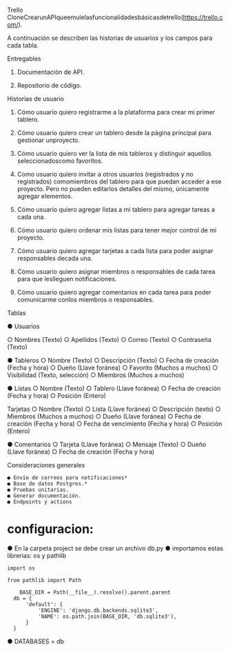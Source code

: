Trello CloneCrearunAPIqueemulelasfuncionalidadesbásicasdetrello(https://trello.com/). 

A continuación se describen las historias de usuarios y los campos para cada tabla.

Entregables

1. Documentación de API.

2. Repositorio de código.

  Historias de usuario

  1. Cómo usuario quiero registrarme a la plataforma para crear mi primer tablero.

  2. Cómo usuario quiero crear un tablero desde la página principal para gestionar unproyecto.

  3. Cómo usuario quiero ver la lista de mis tableros y distinguir aquellos seleccionadoscomo favoritos.

  4. Como usuario quiero invitar a otros usuarios (registrados y no registrados) comomiembros del tablero para que puedan acceder a ese proyecto. 
  Pero no pueden editarlos detalles del mismo, únicamente agregar elementos.

  5. Cómo usuario quiero agregar listas a mi tablero para agregar tareas a cada una.

  6. Cómo usuario quiero ordenar mis listas para tener mejor control de mi proyecto.

  7. Cómo usuario quiero agregar tarjetas a cada lista para poder asignar responsables decada una.

  8. Cómo usuario quiero asignar miembros o responsables de cada tarea para que leslleguen notificaciones.

  9. Cómo usuario quiero agregar comentarios en cada tarea para poder comunicarme conlos miembros o responsables.
  
  Tablas
  
  ● Usuarios
  
  ○ Nombres (Texto)
  ○ Apellidos (Texto)
  ○ Correo (Texto)
  ○ Contraseña (Texto)
  
  ● Tableros
  ○ Nombre (Texto)
  ○ Descripción (Texto)
  ○ Fecha de creación (Fecha y hora)
  ○ Dueño (Llave foránea)
  ○ Favorito (Muchos a muchos)
  ○ Visibilidad (Texto, selección)
  ○ Miembros (Muchos a muchos)
  
  ● Listas
    ○ Nombre (Texto)
    ○ Tablero (Llave foránea) 
    ○ Fecha de creación (Fecha y hora)
    ○ Posición (Entero)
  
  Tarjetas
    ○ Nombre (Texto) 
    ○ Lista (Llave foránea) 
    ○ Descripción (texto)
    ○ Miembros (Muchos a muchos)
    ○ Dueño (Llave foránea)
    ○ Fecha de creación (Fecha y hora)
    ○ Fecha de vencimiento (Fecha y hora)
    ○ Posición (Entero)
  
  ● Comentarios
    ○ Tarjeta (Llave foránea)
    ○ Mensaje (Texto)
    ○ Dueño (Llave foránea)
    ○ Fecha de creación (Fecha y hora)

  
  
  Consideraciones generales

    ● Envío de correos para notificaciones*  
    ● Base de datos Postgres.*
    ● Pruebas unitarias.
    ● Generar documentación.
    ● Endpoints y actions


# configuracion: 
  ● En la carpeta project se debe crear un archivo db.py 
  ● importamos estas librerias: os y pathlib
    
    import os
    
    from pathlib import Path

        BASE_DIR = Path(__file__).resolve().parent.parent
      db = {
          'default': {
              'ENGINE': 'django.db.backends.sqlite3',
              'NAME': os.path.join(BASE_DIR, 'db.sqlite3'),
          }
      }

  ● DATABASES = db
